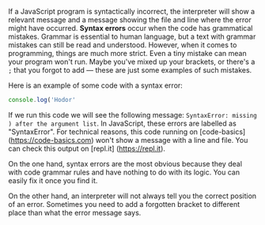 If a JavaScript program is syntactically incorrect, the interpreter will show a relevant message and a message showing the file and line where the error might have occurred. **Syntax errors** occur when the code has grammatical mistakes. Grammar is essential to human language, but a text with grammar mistakes can still be read and understood. However, when it comes to programming, things are much more strict. Even a tiny mistake can mean your program won't run. Maybe you've mixed up your brackets, or there's a `;` that you forgot to add — these are just some examples of such mistakes.

Here is an example of some code with a syntax error:

```javascript
console.log('Hodor'
```

If we run this code we will see the following message: `SyntaxError: missing ) after the argument list`. In JavaScript, these errors are labelled as "SyntaxError". For technical reasons, this code running on [code-basics] (https://code-basics.com) won't show a message with a line and file. You can check this output on [repl.it] (https://repl.it).

On the one hand, syntax errors are the most obvious because they deal with code grammar rules and have nothing to do with its logic. You can easily fix it once you find it.

On the other hand, an interpreter will not always tell you the correct position of an error. Sometimes you need to add a forgotten bracket to different place than what the error message says.
